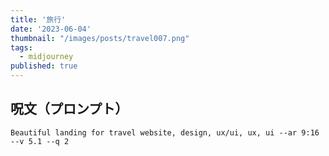 ```yaml
---
title: '旅行'
date: '2023-06-04'
thumbnail: "/images/posts/travel007.png"
tags:
  - midjourney
published: true
---
```


## 呪文（プロンプト）
```
Beautiful landing for travel website, design, ux/ui, ux, ui --ar 9:16 --v 5.1 --q 2
```